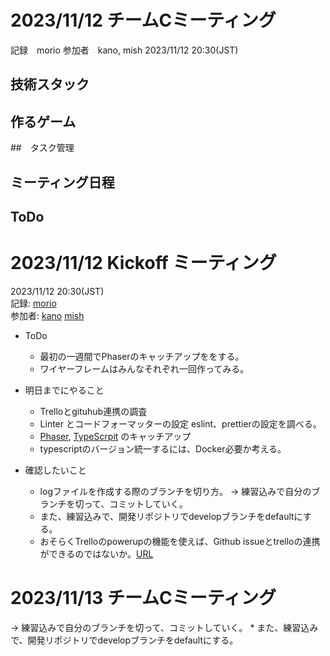 # 2023/11/12 チームCミーティング
記録　morio
参加者　kano, mish
2023/11/12 20:30(JST)


## 技術スタック

## 作るゲーム

##　タスク管理

## ミーティング日程


## ToDo
# 2023/11/12 Kickoff ミーティング
2023/11/12 20:30(JST) <br>
記録: [morio](https://github.com/m0rio0818) <br>
参加者: [kano](https://github.com/SouthernMinami) [mish](https://github.com/daxchx)

* ToDo
    * 最初の一週間でPhaserのキャッチアップををする。
    * ワイヤーフレームはみんなそれぞれ一回作ってみる。

* 明日までにやること
    * Trelloとgituhub連携の調査
    * Linter とコードフォーマッターの設定 eslint、prettierの設定を調べる。
    * [Phaser](https://dev.classmethod.jp/articles/phaser-js-typescript-vite/), [TypeScrpit](https://qiita.com/uhyo/items/e2fdef2d3236b9bfe74a) のキャッチアップ
    * typescriptのバージョン統一するには、Docker必要か考える。

* 確認したいこと
    * logファイルを作成する際のブランチを切り方。 → 練習込みで自分のブランチを切って、コミットしていく。
    * また、練習込みで、開発リポジトリでdevelopブランチをdefaultにする。
    * おそらくTrelloのpowerupの機能を使えば、Github issueとtrelloの連携ができるのではないか。[URL](https://support.atlassian.com/ja/trello/docs/using-the-github-power-up/)<br>
 
# 2023/11/13 チームCミーティング
 → 練習込みで自分のブランチを切って、コミットしていく。
    * また、練習込みで、開発リポジトリでdevelopブランチをdefaultにする。